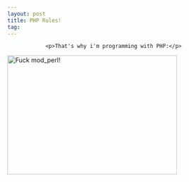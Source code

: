 ```yaml
---
layout: post
title: PHP Rules!
tag: 
---
```



                <p>That's why i'm programming with PHP:</p>
<img width="383" height="270" alt="Fuck mod_perl!" id="image10" src="/uploads/fuck_mod_perl.jpg" />
            
